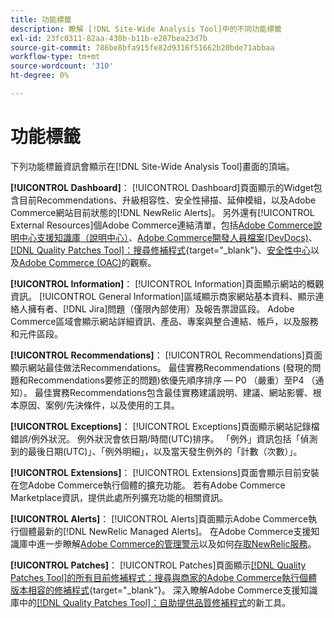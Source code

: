 ```yaml
---
title: 功能標籤
description: 瞭解 [!DNL Site-Wide Analysis Tool]中的不同功能標籤
exl-id: 23fc0311-82aa-430b-b11b-e287bea23d7b
source-git-commit: 786be8bfa915fe82d9316f51662b20bde71abbaa
workflow-type: tm+mt
source-wordcount: '310'
ht-degree: 0%

---
```


# 功能標籤

下列功能標籤資訊會顯示在[!DNL Site-Wide Analysis Tool]畫面的頂端。

**[!UICONTROL Dashboard]**： [!UICONTROL Dashboard]頁面顯示的Widget包含目前Recommendations、升級相容性、安全性掃描、延伸模組，以及Adobe Commerce網站目前狀態的[!DNL NewRelic Alerts]。 另外還有[!UICONTROL External Resources]個Adobe Commerce連結清單，包括[Adobe Commerce說明中心支援知識庫（說明中心）](https://experienceleague.adobe.com/docs/commerce-knowledge-base/kb/overview.html?lang=zh-Hant)、[Adobe Commerce開發人員檔案(DevDocs)](https://developer.adobe.com/commerce/docs/)、[[!DNL Quality Patches Tool]：搜尋修補程式](https://experienceleague.adobe.com/tools/commerce-quality-patches/index.html?lang=zh-Hant){target="_blank"}、[安全性中心](https://helpx.adobe.com/tw/security.html)以及[Adobe Commerce (OAC)](https://experienceleague.adobe.com/docs/commerce-operations/tools/observation-for-adobe-commerce/intro.html?lang=zh-Hant)的觀察。

**[!UICONTROL Information]**： [!UICONTROL Information]頁面顯示網站的概觀資訊。
[!UICONTROL General Information]區域顯示商家網站基本資料、顯示連絡人擁有者、[!DNL Jira]問題（僅限內部使用）及報告票證區段。
Adobe Commerce區域會顯示網站詳細資訊、產品、專案與整合連結、帳戶，以及服務和元件區段。

**[!UICONTROL Recommendations]**： [!UICONTROL Recommendations]頁面顯示網站最佳做法Recommendations。 最佳實務Recommendations (發現的問題和Recommendations要修正的問題)依優先順序排序 — P0 （嚴重）至P4 （通知）。
最佳實務Recommendations包含最佳實務建議說明、建議、網站影響、根本原因、案例/先決條件，以及使用的工具。

**[!UICONTROL Exceptions]**： [!UICONTROL Exceptions]頁面顯示網站記錄檔錯誤/例外狀況。 例外狀況會依日期/時間(UTC)排序。
「例外」資訊包括「偵測到的最後日期(UTC)」、「例外明細」，以及當天發生例外的「計數（次數）」。

**[!UICONTROL Extensions]**： [!UICONTROL Extensions]頁面會顯示目前安裝在您Adobe Commerce執行個體的擴充功能。 若有Adobe Commerce Marketplace資訊，提供此處所列擴充功能的相關資訊。

**[!UICONTROL Alerts]**： [!UICONTROL Alerts]頁面顯示Adobe Commerce執行個體最新的[!DNL NewRelic Managed Alerts]。 在Adobe Commerce支援知識庫中進一步瞭解[Adobe Commerce的管理警示](https://experienceleague.adobe.com/docs/commerce-knowledge-base/kb/support-tools/managed-alerts/managed-alerts-for-magento-commerce.html?lang=zh-Hant)以及如何[存取NewRelic服務](https://experienceleague.adobe.com/docs/commerce-knowledge-base/kb/faq/access-new-relic-services.html?lang=zh-Hant)。

**[!UICONTROL Patches]**： [!UICONTROL Patches]頁面顯示[[!DNL Quality Patches Tool]的所有目前修補程式：搜尋與商家的Adobe Commerce執行個體版本相容的修補程式](https://experienceleague.adobe.com/tools/commerce-quality-patches/index.html?lang=zh-Hant){target="_blank"}。 深入瞭解Adobe Commerce支援知識庫中的[[!DNL Quality Patches Tool]：自助提供品質修補程式](https://experienceleague.adobe.com/docs/commerce-knowledge-base/kb/announcements/commerce-announcements/magento-quality-patches-released-new-tool-to-self-serve-quality-patches.html?lang=zh-Hant)的新工具。
